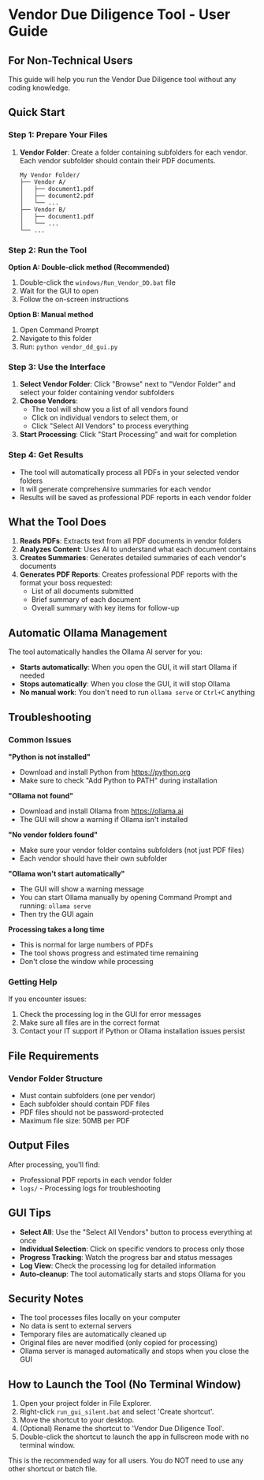 # Vendor Due Diligence Tool - User Guide

## For Non-Technical Users

This guide will help you run the Vendor Due Diligence tool without any coding knowledge.

## Quick Start

### Step 1: Prepare Your Files

1. **Vendor Folder**: Create a folder containing subfolders for each vendor. Each vendor subfolder should contain their PDF documents.
   ```
   My Vendor Folder/
   ├── Vendor A/
   │   ├── document1.pdf
   │   ├── document2.pdf
   │   └── ...
   ├── Vendor B/
   │   ├── document1.pdf
   │   └── ...
   └── ...
   ```

### Step 2: Run the Tool

**Option A: Double-click method (Recommended)**
1. Double-click the `windows/Run_Vendor_DD.bat` file
2. Wait for the GUI to open
3. Follow the on-screen instructions

**Option B: Manual method**
1. Open Command Prompt
2. Navigate to this folder
3. Run: `python vendor_dd_gui.py`

### Step 3: Use the Interface

1. **Select Vendor Folder**: Click "Browse" next to "Vendor Folder" and select your folder containing vendor subfolders
2. **Choose Vendors**: 
   - The tool will show you a list of all vendors found
   - Click on individual vendors to select them, or
   - Click "Select All Vendors" to process everything
3. **Start Processing**: Click "Start Processing" and wait for completion

### Step 4: Get Results

- The tool will automatically process all PDFs in your selected vendor folders
- It will generate comprehensive summaries for each vendor
- Results will be saved as professional PDF reports in each vendor folder

## What the Tool Does

1. **Reads PDFs**: Extracts text from all PDF documents in vendor folders
2. **Analyzes Content**: Uses AI to understand what each document contains
3. **Creates Summaries**: Generates detailed summaries of each vendor's documents
4. **Generates PDF Reports**: Creates professional PDF reports with the format your boss requested:
   - List of all documents submitted
   - Brief summary of each document
   - Overall summary with key items for follow-up

## Automatic Ollama Management

The tool automatically handles the Ollama AI server for you:
- **Starts automatically**: When you open the GUI, it will start Ollama if needed
- **Stops automatically**: When you close the GUI, it will stop Ollama
- **No manual work**: You don't need to run `ollama serve` or `Ctrl+C` anything

## Troubleshooting

### Common Issues

**"Python is not installed"**
- Download and install Python from https://python.org
- Make sure to check "Add Python to PATH" during installation

**"Ollama not found"**
- Download and install Ollama from https://ollama.ai
- The GUI will show a warning if Ollama isn't installed

**"No vendor folders found"**
- Make sure your vendor folder contains subfolders (not just PDF files)
- Each vendor should have their own subfolder

**"Ollama won't start automatically"**
- The GUI will show a warning message
- You can start Ollama manually by opening Command Prompt and running: `ollama serve`
- Then try the GUI again

**Processing takes a long time**
- This is normal for large numbers of PDFs
- The tool shows progress and estimated time remaining
- Don't close the window while processing

### Getting Help

If you encounter issues:
1. Check the processing log in the GUI for error messages
2. Make sure all files are in the correct format
3. Contact your IT support if Python or Ollama installation issues persist

## File Requirements

### Vendor Folder Structure
- Must contain subfolders (one per vendor)
- Each subfolder should contain PDF files
- PDF files should not be password-protected
- Maximum file size: 50MB per PDF

## Output Files

After processing, you'll find:
- Professional PDF reports in each vendor folder
- `logs/` - Processing logs for troubleshooting

## GUI Tips

- **Select All**: Use the "Select All Vendors" button to process everything at once
- **Individual Selection**: Click on specific vendors to process only those
- **Progress Tracking**: Watch the progress bar and status messages
- **Log View**: Check the processing log for detailed information
- **Auto-cleanup**: The tool automatically starts and stops Ollama for you

## Security Notes

- The tool processes files locally on your computer
- No data is sent to external servers
- Temporary files are automatically cleaned up
- Original files are never modified (only copied for processing)
- Ollama server is managed automatically and stops when you close the GUI 

## How to Launch the Tool (No Terminal Window)

1. Open your project folder in File Explorer.
2. Right-click `run_gui_silent.bat` and select 'Create shortcut'.
3. Move the shortcut to your desktop.
4. (Optional) Rename the shortcut to 'Vendor Due Diligence Tool'.
5. Double-click the shortcut to launch the app in fullscreen mode with no terminal window.

This is the recommended way for all users. You do NOT need to use any other shortcut or batch file. 